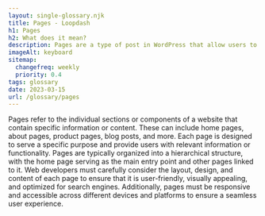 ```yaml
--- 
layout: single-glossary.njk
title: Pages - Loopdash
h1: Pages
h2: What does it mean?
description: Pages are a type of post in WordPress that allow users to create static content such as About Us, Contact Us, and other non-blog related content.
imageAlt: keyboard
sitemap:
  changefreq: weekly
  priority: 0.4
tags: glossary
date: 2023-03-15
url: /glossary/pages
---
```


Pages refer to the individual sections or components of a website that contain specific information or content. These can include home pages, about pages, product pages, blog posts, and more. Each page is designed to serve a specific purpose and provide users with relevant information or functionality. Pages are typically organized into a hierarchical structure, with the home page serving as the main entry point and other pages linked to it. Web developers must carefully consider the layout, design, and content of each page to ensure that it is user-friendly, visually appealing, and optimized for search engines. Additionally, pages must be responsive and accessible across different devices and platforms to ensure a seamless user experience.
